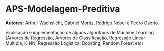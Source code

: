 # APS-Modelagem-Preditiva
**Autores:** Arthur Wachslicht, Gabriel Moritz, Rodrigo Nobel e Pedro Osorio.

Explicação e implementação de alguns algoritmos de Machine Learning (Árvores de Regressão, Árvores de Classificação, Regressão Linear Múltipla, K-NN, Regressão Logística, Boosting, Random Forest etc) 
